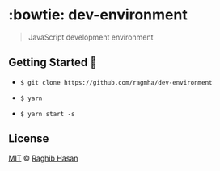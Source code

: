 # :bowtie: dev-environment

> JavaScript development environment

## Getting Started 🚀

- `$ git clone https://github.com/ragmha/dev-environment`

- `$ yarn`

- `$ yarn start -s`

## License

[MIT](./license) © [Raghib Hasan](https://raghib.io/)
